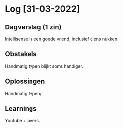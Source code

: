 # Log [31-03-2022]
 
## Dagverslag (1 zin)
Intellisense is een goede vriend, inclusief diens nukken.

## Obstakels
Handmatig typen blijkt soms handiger.

## Oplossingen
Handmatig typen/

## Learnings
Youtube + peers.